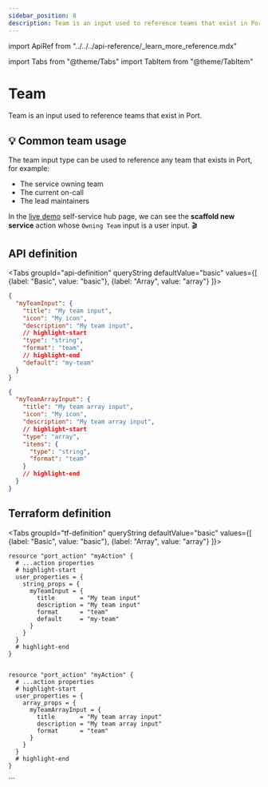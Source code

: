 ```yaml
---
sidebar_position: 8
description: Team is an input used to reference teams that exist in Port
---
```


import ApiRef from "../../../api-reference/\_learn_more_reference.mdx"

import Tabs from "@theme/Tabs"
import TabItem from "@theme/TabItem"

# Team

Team is an input used to reference teams that exist in Port.

## 💡 Common team usage

The team input type can be used to reference any team that exists in Port, for example:

- The service owning team
- The current on-call
- The lead maintainers

In the [live demo](https://demo.getport.io/self-serve) self-service hub page, we can see the **scaffold new service** action whose `Owning Team` input is a user input. 🎬

## API definition

<Tabs groupId="api-definition" queryString defaultValue="basic" values={[
{label: "Basic", value: "basic"},
{label: "Array", value: "array"}
]}>

<TabItem value="basic">

```json showLineNumbers
{
  "myTeamInput": {
    "title": "My team input",
    "icon": "My icon",
    "description": "My team input",
    // highlight-start
    "type": "string",
    "format": "team",
    // highlight-end
    "default": "my-team"
  }
}
```

</TabItem>
<TabItem value="array">

```json showLineNumbers
{
  "myTeamArrayInput": {
    "title": "My team array input",
    "icon": "My icon",
    "description": "My team array input",
    // highlight-start
    "type": "array",
    "items": {
      "type": "string",
      "format": "team"
    }
    // highlight-end
  }
}
```

</TabItem>
</Tabs>

<ApiRef />

## Terraform definition

<Tabs groupId="tf-definition" queryString defaultValue="basic" values={[
{label: "Basic", value: "basic"},
{label: "Array", value: "array"}
]}>

<TabItem value="basic">

```hcl showLineNumbers
resource "port_action" "myAction" {
  # ...action properties
  # highlight-start
  user_properties = {
    string_props = {
      myTeamInput = {
        title       = "My team input"
        description = "My team input"
        format      = "team"
        default     = "my-team"
      }
    }
  }
  # highlight-end
}
```

</TabItem>

<TabItem value="array">

```hcl showLineNumbers

resource "port_action" "myAction" {
  # ...action properties
  # highlight-start
  user_properties = {
    array_props = {
      myTeamArrayInput = {
        title       = "My team array input"
        description = "My team array input"
        format      = "team"
      }
    }
  }
  # highlight-end
}
```

</TabItem>

</Tabs>
```
